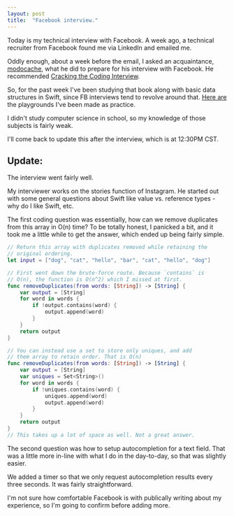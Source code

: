 ```yaml
---
layout: post
title:  "Facebook interview."
---
```


Today is my technical interview with Facebook. A week ago, a technical recruiter from Facebook found me via LinkedIn and emailed me.

Oddly enough, about a week before the email, I asked an acquaintance, [modocache](http://modocache.io), what he did to prepare for his interview with Facebook. He recommended [Cracking the Coding Interview](https://www.amazon.com/Cracking-Coding-Interview-Programming-Questions/dp/0984782850/ref=pd_sbs_14_t_0?_encoding=UTF8&psc=1&refRID=R563JB8S32EPZQNKVDRA).

So, for the past week I've been studying that book along with basic data structures in Swift, since FB interviews tend to revolve around that. [Here are](https://github.com/huntermonk/fb-interview-prep) the playgrounds I've been made as practice.

I didn't study computer science in school, so my knowledge of those subjects is fairly weak.

I'll come back to update this after the interview, which is at 12:30PM CST.

**Update:**
------------

The interview went fairly well.

My interviewer works on the stories function of Instagram. He started out with some general questions about Swift like value vs. reference types - why do I like Swift, etc.

The first coding question was essentially, how can we remove duplicates from this array in O(n) time? To be totally honest, I panicked a bit, and it took me a little while to get the answer, which ended up being fairly simple.

``` swift
// Return this array with duplicates removed while retaining the 
// original ordering.
let input = ["dog", "cat", "hello", "bar", "cat", "hello", "dog"]

// First went down the brute-force route. Because `contains` is 
// O(n), the function is O(n^2) which I missed at first.
func removeDuplicates(from words: [String]) -> [String] {
	var output = [String]
	for word in words {
		if !output.contains(word) {
			output.append(word)
		}
	}
	return output
}

// You can instead use a set to store only uniques, and add 
// them array to retain order. That is O(n)
func removeDuplicates(from words: [String]) -> [String] {
	var output = [String]
	var uniques = Set<String>()
	for word in words {
		if !uniques.contains(word) {
			uniques.append(word)
			output.append(word)
		}
	}
	return output
}
// This takes up a lot of space as well. Not a great answer.
```

The second question was how to setup autocompletion for a text field. That was a little more in-line with what I do in the day-to-day, so that was slightly easier.

We added a timer so that we only request autocompletion results every three seconds. It was fairly straightforward.

I'm not sure how comfortable Facebook is with publically writing about my experience, so I'm going to confirm before adding more.
